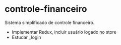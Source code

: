 # controle-financeiro
Sistema simplificado de controle financeiro.

- Implementar Redux, incluir usuário logado no store
- Estudar _login
